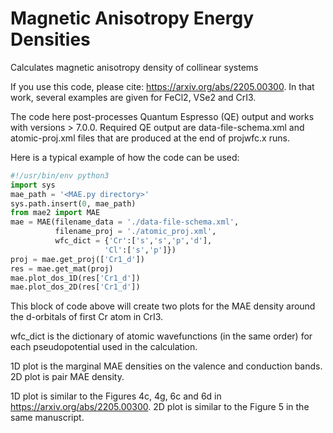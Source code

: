 # Magnetic Anisotropy Energy Densities

Calculates magnetic anisotropy density of collinear systems

If you use this code, please cite: https://arxiv.org/abs/2205.00300.
In that work, several examples are given for FeCl2, VSe2 and CrI3. 

The code here post-processes Quantum Espresso (QE) output and works with versions > 7.0.0.
Required QE output are data-file-schema.xml and atomic-proj.xml files that are 
produced at the end of projwfc.x runs. 

Here is a typical example of how the code can be used:


```python
#!/usr/bin/env python3
import sys
mae_path = '<MAE.py directory>'
sys.path.insert(0, mae_path)
from mae2 import MAE
mae = MAE(filename_data = './data-file-schema.xml',
          filename_proj = './atomic_proj.xml',
          wfc_dict = {'Cr':['s','s','p','d'], 
                     'Cl':['s','p']})
proj = mae.get_proj(['Cr1_d'])
res = mae.get_mat(proj)
mae.plot_dos_1D(res['Cr1_d'])
mae.plot_dos_2D(res['Cr1_d'])
```
This block of code above will create two plots for the MAE density
around the d-orbitals of first Cr atom in CrI3. 

wfc_dict is the dictionary of atomic wavefunctions (in the same order)
for each pseudopotential used in the calculation.

1D plot is the marginal MAE densities on the valence and conduction bands.
2D plot is pair MAE density.

1D plot is similar to the Figures 4c, 4g, 6c and 6d in https://arxiv.org/abs/2205.00300.
2D plot is similar to the Figure 5 in the same manuscript. 
